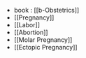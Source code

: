 - book : [[b-Obstetrics]]
- [[Pregnancy]]
- [[Labor]]
- [[Abortion]]
- [[Molar Pregnancy]]
- [[Ectopic Pregnancy]]